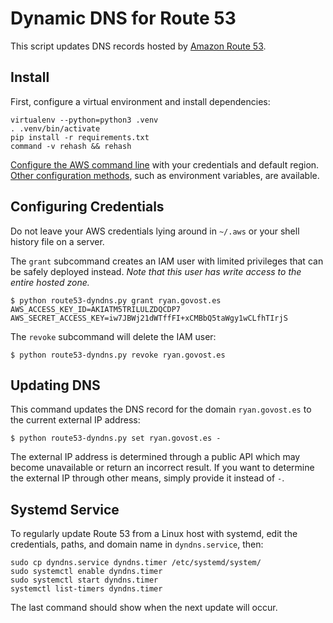 # Dynamic DNS for Route 53

This script updates DNS records hosted by [Amazon Route 53][route53].

[route53]: (https://aws.amazon.com/route53/)


## Install

First, configure a virtual environment and install dependencies:

    virtualenv --python=python3 .venv
    . .venv/bin/activate
    pip install -r requirements.txt
    command -v rehash && rehash

[Configure the AWS command line][aws-config] with your credentials and default region. [Other configuration methods][boto3-config], such as environment variables, are available.

[aws-config]: https://docs.aws.amazon.com/cli/latest/userguide/cli-chap-configure.html#cli-quick-configuration
[boto3-config]: https://boto3.amazonaws.com/v1/documentation/api/1.9.42/guide/configuration.html


## Configuring Credentials

Do not leave your AWS credentials lying around in `~/.aws` or your shell history file on a server.

The `grant` subcommand creates an IAM user with limited privileges that can be safely deployed instead. *Note that this user has write access to the entire hosted zone.*

    $ python route53-dyndns.py grant ryan.govost.es
    AWS_ACCESS_KEY_ID=AKIATM5TRILULZDQCDP7
    AWS_SECRET_ACCESS_KEY=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

The `revoke` subcommand will delete the IAM user:

    $ python route53-dyndns.py revoke ryan.govost.es


## Updating DNS

This command updates the DNS record for the domain `ryan.govost.es` to the current external IP address:

    $ python route53-dyndns.py set ryan.govost.es -

The external IP address is determined through a public API which may become unavailable or return an incorrect result. If you want to determine the external IP through other means, simply provide it instead of `-`.


## Systemd Service

To regularly update Route 53 from a Linux host with systemd, edit the credentials, paths, and domain name in `dyndns.service`, then:

    sudo cp dyndns.service dyndns.timer /etc/systemd/system/
    sudo systemctl enable dyndns.timer
    sudo systemctl start dyndns.timer
    systemctl list-timers dyndns.timer

The last command should show when the next update will occur.

